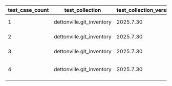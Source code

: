 | test_case_count | test_collection | test_collection_version | test_component | test_job_link | test_component_git_branch | test_component_git_commit_hash | test_case_id | test_date | test_description | test_failed | test_details_link |
| --- | --- | --- | --- | --- | --- | --- | --- | --- | --- | --- | --- |
| 1 | dettonville.git_inventory | 2025.7.30 | update_inventory | [test job link](https://jenkins.admin.dettonville.int/job/INFRA/job/repo-test-automation/job/ansible-git-inventory/job/run-module-tests/job/main/31/) | main | e318f11 | group01 | 2025-08-11T13:12:34Z | Add groups | True | [test details](./update_inventory/test.results/test_group01/test-results.detailed.yml) |
| 2 | dettonville.git_inventory | 2025.7.30 | update_inventory | [test job link](https://jenkins.admin.dettonville.int/job/INFRA/job/repo-test-automation/job/ansible-git-inventory/job/run-module-tests/job/main/31/) | main | e318f11 | group02 | 2025-08-11T13:12:34Z | Update groups | True | [test details](./update_inventory/test.results/test_group02/test-results.detailed.yml) |
| 3 | dettonville.git_inventory | 2025.7.30 | update_inventory | [test job link](https://jenkins.admin.dettonville.int/job/INFRA/job/repo-test-automation/job/ansible-git-inventory/job/run-module-tests/job/main/31/) | main | e318f11 | group03 | 2025-08-11T13:12:34Z | Overwrite groups | True | [test details](./update_inventory/test.results/test_group03/test-results.detailed.yml) |
| 4 | dettonville.git_inventory | 2025.7.30 | update_inventory | ljohnson:/Users/ljohnson/repos/ansible/ansible_collections/dettonville/git_inventory/tests/integration/targets | main | 209592b | combined03 | 2025-08-11T13:27:07Z | Overwrite groups and hosts | True | [test details](./update_inventory/test.results/test_combined03/test-results.detailed.yml) |
